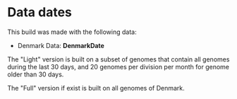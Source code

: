 # Data dates

This build was made with the following data:

- Denmark Data: __DenmarkDate__

The "Light" version is built on a subset of genomes that contain all genomes during the last 30 days, and 20 genomes per division per month for genome older than 30 days. 

The "Full" version if exist is built on all genomes of Denmark.
